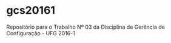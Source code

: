 # gcs20161
Repositório para o Trabalho Nº 03 da Disciplina de Gerência de Configuração - UFG 2016-1
